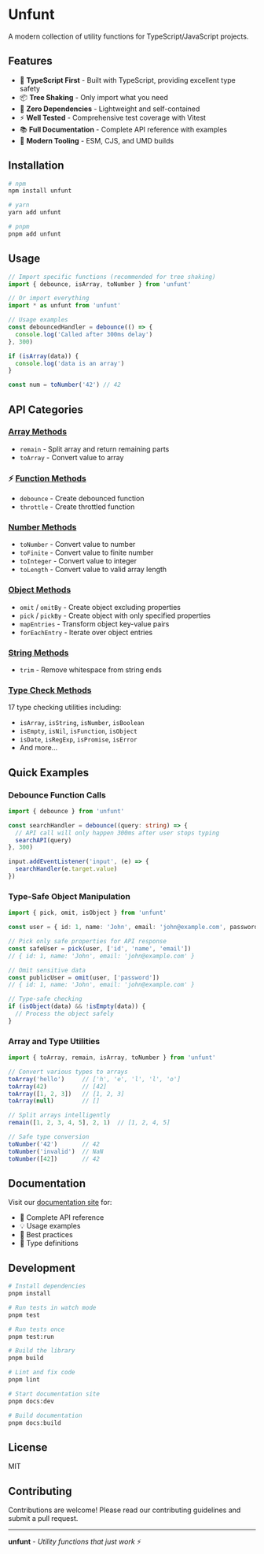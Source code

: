 # Unfunt

A modern collection of utility functions for TypeScript/JavaScript projects.

## Features

- 🚀 **TypeScript First** - Built with TypeScript, providing excellent type safety
- 📦 **Tree Shaking** - Only import what you need 
- 🔧 **Zero Dependencies** - Lightweight and self-contained
- ⚡ **Well Tested** - Comprehensive test coverage with Vitest
- 📚 **Full Documentation** - Complete API reference with examples
- 🎯 **Modern Tooling** - ESM, CJS, and UMD builds

## Installation

```bash
# npm
npm install unfunt

# yarn  
yarn add unfunt

# pnpm
pnpm add unfunt
```

## Usage

```ts
// Import specific functions (recommended for tree shaking)
import { debounce, isArray, toNumber } from 'unfunt'

// Or import everything
import * as unfunt from 'unfunt'

// Usage examples
const debouncedHandler = debounce(() => {
  console.log('Called after 300ms delay')
}, 300)

if (isArray(data)) {
  console.log('data is an array')
}

const num = toNumber('42') // 42
```

## API Categories

### [Array Methods](./docs/api/array.md)
- `remain` - Split array and return remaining parts
- `toArray` - Convert value to array

### ⚡ [Function Methods](./docs/api/function.md)  
- `debounce` - Create debounced function
- `throttle` - Create throttled function

### [Number Methods](./docs/api/number.md)
- `toNumber` - Convert value to number
- `toFinite` - Convert value to finite number
- `toInteger` - Convert value to integer
- `toLength` - Convert value to valid array length

### [Object Methods](./docs/api/object.md)
- `omit` / `omitBy` - Create object excluding properties
- `pick` / `pickBy` - Create object with only specified properties
- `mapEntries` - Transform object key-value pairs
- `forEachEntry` - Iterate over object entries

### [String Methods](./docs/api/string.md)
- `trim` - Remove whitespace from string ends

### [Type Check Methods](./docs/api/typed.md)
17 type checking utilities including:
- `isArray`, `isString`, `isNumber`, `isBoolean`
- `isEmpty`, `isNil`, `isFunction`, `isObject`
- `isDate`, `isRegExp`, `isPromise`, `isError`
- And more...

## Quick Examples

### Debounce Function Calls
```ts
import { debounce } from 'unfunt'

const searchHandler = debounce((query: string) => {
  // API call will only happen 300ms after user stops typing
  searchAPI(query)
}, 300)

input.addEventListener('input', (e) => {
  searchHandler(e.target.value)
})
```

### Type-Safe Object Manipulation
```ts
import { pick, omit, isObject } from 'unfunt'

const user = { id: 1, name: 'John', email: 'john@example.com', password: 'secret' }

// Pick only safe properties for API response
const safeUser = pick(user, ['id', 'name', 'email'])
// { id: 1, name: 'John', email: 'john@example.com' }

// Omit sensitive data
const publicUser = omit(user, ['password'])
// { id: 1, name: 'John', email: 'john@example.com' }

// Type-safe checking
if (isObject(data) && !isEmpty(data)) {
  // Process the object safely
}
```

### Array and Type Utilities
```ts
import { toArray, remain, isArray, toNumber } from 'unfunt'

// Convert various types to arrays
toArray('hello')     // ['h', 'e', 'l', 'l', 'o']
toArray(42)          // [42]
toArray([1, 2, 3])   // [1, 2, 3]
toArray(null)        // []

// Split arrays intelligently
remain([1, 2, 3, 4, 5], 2, 1)  // [1, 2, 4, 5]

// Safe type conversion
toNumber('42')       // 42
toNumber('invalid')  // NaN
toNumber([42])       // 42
```

## Documentation

Visit our [documentation site](https://uphg.github.io/unfunt/) for:
- 📖 Complete API reference
- 💡 Usage examples 
- 🎯 Best practices
- 📝 Type definitions

## Development

```bash
# Install dependencies
pnpm install

# Run tests in watch mode
pnpm test

# Run tests once
pnpm test:run

# Build the library
pnpm build

# Lint and fix code
pnpm lint

# Start documentation site
pnpm docs:dev

# Build documentation
pnpm docs:build
```

## License

MIT

## Contributing

Contributions are welcome! Please read our contributing guidelines and submit a pull request.

---

**unfunt** - *Utility functions that just work* ⚡